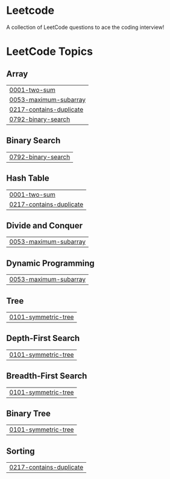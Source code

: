 # Leetcode
A collection of LeetCode questions to ace the coding interview! 

<!---LeetCode Topics Start-->
# LeetCode Topics
## Array
|  |
| ------- |
| [0001-two-sum](https://github.com/VairagPatel/Leetcode/tree/master/0001-two-sum) |
| [0053-maximum-subarray](https://github.com/VairagPatel/Leetcode/tree/master/0053-maximum-subarray) |
| [0217-contains-duplicate](https://github.com/VairagPatel/Leetcode/tree/master/0217-contains-duplicate) |
| [0792-binary-search](https://github.com/VairagPatel/Leetcode/tree/master/0792-binary-search) |
## Binary Search
|  |
| ------- |
| [0792-binary-search](https://github.com/VairagPatel/Leetcode/tree/master/0792-binary-search) |
## Hash Table
|  |
| ------- |
| [0001-two-sum](https://github.com/VairagPatel/Leetcode/tree/master/0001-two-sum) |
| [0217-contains-duplicate](https://github.com/VairagPatel/Leetcode/tree/master/0217-contains-duplicate) |
## Divide and Conquer
|  |
| ------- |
| [0053-maximum-subarray](https://github.com/VairagPatel/Leetcode/tree/master/0053-maximum-subarray) |
## Dynamic Programming
|  |
| ------- |
| [0053-maximum-subarray](https://github.com/VairagPatel/Leetcode/tree/master/0053-maximum-subarray) |
## Tree
|  |
| ------- |
| [0101-symmetric-tree](https://github.com/VairagPatel/Leetcode/tree/master/0101-symmetric-tree) |
## Depth-First Search
|  |
| ------- |
| [0101-symmetric-tree](https://github.com/VairagPatel/Leetcode/tree/master/0101-symmetric-tree) |
## Breadth-First Search
|  |
| ------- |
| [0101-symmetric-tree](https://github.com/VairagPatel/Leetcode/tree/master/0101-symmetric-tree) |
## Binary Tree
|  |
| ------- |
| [0101-symmetric-tree](https://github.com/VairagPatel/Leetcode/tree/master/0101-symmetric-tree) |
## Sorting
|  |
| ------- |
| [0217-contains-duplicate](https://github.com/VairagPatel/Leetcode/tree/master/0217-contains-duplicate) |
<!---LeetCode Topics End-->
